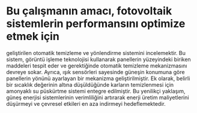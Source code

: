 # Bu çalışmanın amacı, fotovoltaik sistemlerin performansını optimize etmek için
geliştirilen otomatik temizleme ve yönlendirme sistemini incelemektir. Bu sistem,
görüntü işleme teknolojisi kullanarak panellerin yüzeyindeki biriken maddeleri tespit
eder ve gerektiğinde otomatik temizleme mekanizmasını devreye sokar. Ayrıca, ışık
sensörleri sayesinde güneşin konumuna göre panellerin yönünü ayarlayan bir
mekanizma geliştirilmiştir. Ek olarak, belirli bir sıcaklık değerinin altına
düşüldüğünde karların temizlenmesi için amonyaklı su püskürtme sistemi entegre
edilmiştir. Bu yenilikçi yaklaşım, güneş enerjisi sistemlerinin verimliliğini artırarak
enerji üretim maliyetlerini düşürmeyi ve çevresel etkileri en aza indirmeyi
hedeflemektedir.
